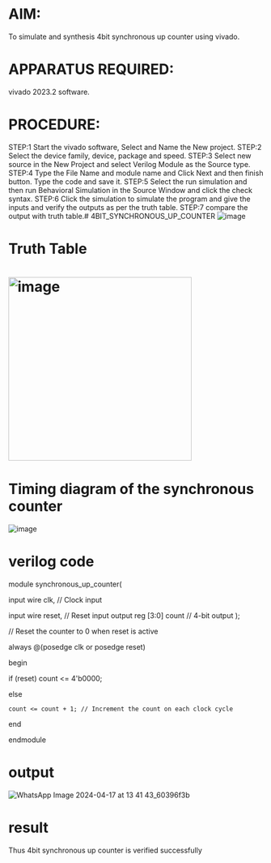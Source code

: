 # AIM: 
To simulate and synthesis  4bit synchronous up counter  using vivado. 
# APPARATUS REQUIRED: 
vivado 2023.2 software. 
# PROCEDURE: 
STEP:1 Start the vivado software, Select and Name the New project. 
STEP:2 Select the device family, device, package and speed. 
STEP:3 Select new source in the New Project and select Verilog Module as the 
Source type. 
STEP:4 Type the File Name and module name and Click Next and then finish 
button. Type the code and save it. 
STEP:5 Select the run simulation and then run Behavioral Simulation in the 
Source Window and click the check syntax. 
STEP:6 Click the simulation to simulate the program and give the inputs and 
verify the outputs as per the truth table. 
STEP:7 compare the output with truth table.# 4BIT_SYNCHRONOUS_UP_COUNTER
![image](https://github.com/RESMIRNAIR/4BIT_SYNCHRONOUS_UP_COUNTER/assets/154305926/4d676d34-2f12-420a-9c55-befa279f5ec0)
# Truth Table
# <img width="362" alt="image" src="https://github.com/RESMIRNAIR/4BIT_SYNCHRONOUS_UP_COUNTER/assets/154305926/2be84c5a-099f-4418-8d0b-ace34f734342">
# Timing diagram of the synchronous counter
![image](https://github.com/RESMIRNAIR/4BIT_SYNCHRONOUS_UP_COUNTER/assets/154305926/62c47758-b0a4-4fe0-842f-5c4245a88ff2)
# verilog code
module synchronous_up_counter(

input wire clk,   // Clock input

input wire reset, // Reset input
output reg [3:0] count // 4-bit output
);

// Reset the counter to 0 when reset is active

always @(posedge clk or posedge reset)

begin

if (reset)
count <= 4'b0000;
    
else

    count <= count + 1; // Increment the count on each clock cycle
end

endmodule
# output
![WhatsApp Image 2024-04-17 at 13 41 43_60396f3b](https://github.com/Akila56/4BIT_SYNCHRONOUS_UP_COUNTER/assets/165888553/4fc27120-d897-4771-927c-461b46d24f7d)
# result
Thus 4bit synchronous up counter is verified successfully 

